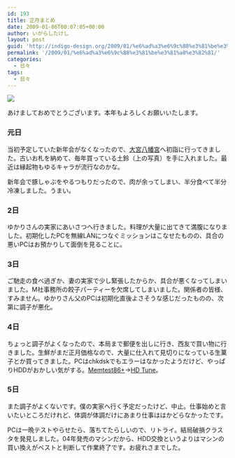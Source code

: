 ```yaml
---
id: 193
title: 正月まとめ
date: 2009-01-06T00:07:05+00:00
author: いがらしたけし
layout: post
guid: 'http://indigo-design.org/2009/01/%e6%ad%a3%e6%9c%88%e3%81%be%e3%81%a8%e3%82%81/'
permalink: '/2009/01/%e6%ad%a3%e6%9c%88%e3%81%be%e3%81%a8%e3%82%81/'
categories:
  - 日々
tags:
  - 日々
---
```

<p><a href="http://www.zorg.com/pub/photod?pid=ikjkjnomjntu"><img src="http://st01.zorg.com/pict/200901/05/10123116349500021333_geyosdt3sm.jpg" border="0" /></a></p><p>あけましておめでとうございます。本年もよろしくお願いいたします。</p><h3>元日</h3><p>当初予定していた新年会がなくなったので、<a href="http://maps.google.co.jp/maps?q=%E5%A4%A7%E5%AE%AE%E5%85%AB%E5%B9%A1%E5%AE%AE+%E6%9D%89%E4%B8%A6%E5%8C%BA&amp;ie=UTF8&amp;ll=35.718364,139.66198&amp;spn=0.015749,0.11055&amp;z=13&amp;iwloc=A">大宮八幡宮</a>へ初詣に行ってきました。古いお札を納めて、毎年買っている土鈴（上の写真）を手に入れました。最近は縁起物もゆるキャラが流行なのかな。</p><p>新年会で豚しゃぶをやるつもりだったので、肉が余ってしまい、半分食べて半分冷凍しました。うまい。</p><h3>2日</h3><p>ゆかりさんの実家にあいさつへ行きました。料理が大量に出てきて満腹になりました。初期化したPCを無線LANにつなぐミッションはこなせたものの、具合の悪いPCはお預かりして面倒を見ることに。</p><h3>3日</h3><p>ご馳走の食べ過ぎか、妻の実家で少し緊張したからか、具合が悪くなってしまいました。M社事務所の餃子パーティーを欠席してしまいました。関係者の皆様、すみません。ゆかりさん父のPCは初期化直後よさそうな感じだったものの、次第に調子が悪化。</p><h3>4日</h3><p>ちょっと調子がよくなったので、本局まで郵便を出しに行き、西友で買い物に行きました。生鮮がまだ正月価格なので、大量に仕入れて見切りになっている生菓子とか買ってきました。PCはchkdskでもエラーはなかったようだけど、やっぱりHDDがおかしい気がする。<a href="http://www.memtest.org/">Memtest86+</a>→<a href="http://www.hdtune.com/">HD Tune</a>。</p><h3>5日</h3><p>また調子がよくないです。僕の実家へ行く予定だったけど、中止。仕事始めと言いたいところだけれど、体調が体調だけにあまり仕事ははかどらなかったです。</p><p>PCは一晩テストやらせたら、落ちてたらしいので、リトライ。結局破損クラスタを発見しました。04年発売のマシンだから、HDD交換というよりはマシンの買い換えがベストと判断して作業終了です。お疲れさまでした。</p>